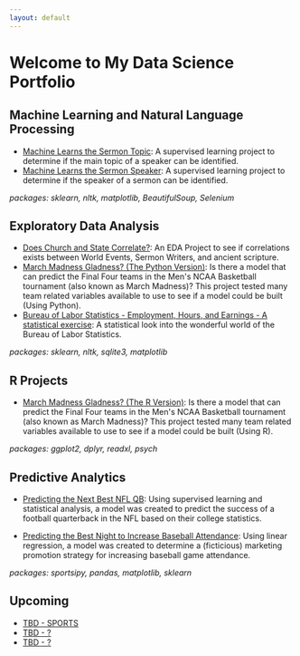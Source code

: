 ```yaml
---
layout: default
---
```


# Welcome to My Data Science Portfolio

## Machine Learning and Natural Language Processing
- [Machine Learns the Sermon Topic](https://github.com/ramsey-king/DSC-550-Data-Mining/blob/master/Term%20Project/):  A supervised learning project to determine if the main topic of a speaker can be identified.
- [Machine Learns the Sermon Speaker](https://github.com/ramsey-king/DSC-680-Applied-Data-Science/blob/main/Project-1/):  A supervised learning project to determine if the speaker of a sermon can be identified.

_packages: sklearn, nltk, matplotlib, BeautifulSoup, Selenium_

## Exploratory Data Analysis
- [Does Church and State Correlate?](https://github.com/ramsey-king/DSC-540-Data-Preparation/blob/main/Final-Project/Term%20Project%20Milestone%205.ipynb): An EDA Project to see if correlations exists between World Events, Sermon Writers, and ancient scripture.
- [March Madness Gladness? (The Python Version)](https://github.com/ramsey-king/DSC-530-Data-Exploration/blob/main/Week-12/DSC530_Final_Project_King_Ramsey.py):  Is there a model that can predict the Final Four teams in the Men's NCAA Basketball tournament (also known as March Madness)?  This project tested many team related variables available to use to see if a model could be built (Using Python).
- [Bureau of Labor Statistics - Employment, Hours, and Earnings - A statistical exercise](https://github.com/ramsey-king/DSC-630-Predictive-Analytics/blob/master/Week-1/KingRamseyWeek1.ipynb): A statistical look into the wonderful world of the Bureau of Labor Statistics.

_packages:  sklearn, nltk, sqlite3, matplotlib_

## R Projects
- [March Madness Gladness? (The R Version)](https://github.com/ramsey-king/DSC-520-Statistics-for-Data-Science/blob/main/Final-Project/FinalProjectStep3.Rmd): Is there a model that can predict the Final Four teams in the Men's NCAA Basketball tournament (also known as March Madness)?  This project tested many team related variables available to use to see if a model could be built (Using R).

_packages: ggplot2, dplyr, readxl, psych_

## Predictive Analytics
- [Predicting the Next Best NFL QB](https://github.com/ramsey-king/DSC-630-Predictive-Analytics/blob/master/Final%20Project/): Using supervised learning and statistical analysis, a model was created to predict the success of a football quarterback in the NFL based on their college statistics.


- [Predicting the Best Night to Increase Baseball Attendance](https://github.com/ramsey-king/DSC-630-Predictive-Analytics/blob/master/Week-3/KingRamseyWeek3.ipynb):  Using linear regression, a model was created to determine a (ficticious) marketing promotion strategy for increasing baseball game attendance.

_packages:  sportsipy, pandas, matplotlib, sklearn_

## Upcoming
- [TBD - SPORTS]()
- [TBD - ?]()
- [TBD - ?]()
